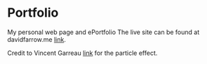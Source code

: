 # Portfolio
My personal web page and ePortfolio
The live site can be found at davidfarrow.me [link](http://davidfarrow.me).

Credit to Vincent Garreau [link](http://vincentgarreau.com/particles.js/) for the particle effect.
